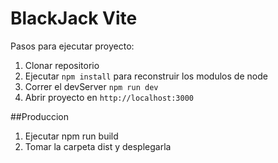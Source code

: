# BlackJack Vite

Pasos para ejecutar proyecto:

1. Clonar repositorio
2. Ejecutar ```npm install``` para reconstruir los modulos de node
3. Correr el devServer ```npm run dev```
4. Abrir proyecto en ```http://localhost:3000```


##Produccion

1. Ejecutar npm run build
2. Tomar la carpeta dist y desplegarla